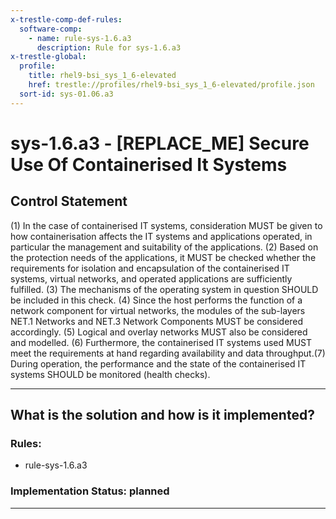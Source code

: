```yaml
---
x-trestle-comp-def-rules:
  software-comp:
    - name: rule-sys-1.6.a3
      description: Rule for sys-1.6.a3
x-trestle-global:
  profile:
    title: rhel9-bsi_sys_1_6-elevated
    href: trestle://profiles/rhel9-bsi_sys_1_6-elevated/profile.json
  sort-id: sys-01.06.a3
---
```


# sys-1.6.a3 - \[REPLACE_ME\] Secure Use Of Containerised It Systems

## Control Statement

(1) In the case of containerised IT systems, consideration MUST be given to how containerisation affects the IT systems and applications operated, in particular the management and suitability of the applications. (2) Based on the protection needs of the applications, it MUST be checked whether the requirements for isolation and encapsulation of the containerised IT systems, virtual networks, and operated applications are sufficiently fulfilled. (3) The mechanisms of the operating system in question SHOULD be included in this check. (4) Since the host performs the function of a network component for virtual networks, the modules of the sub-layers NET.1 Networks and NET.3 Network Components MUST be considered accordingly. (5) Logical and overlay networks MUST also be considered and modelled. (6) Furthermore, the containerised IT systems used MUST meet the requirements at hand regarding availability and data throughput.(7) During operation, the performance and the state of the containerised IT systems SHOULD be monitored (health checks).

______________________________________________________________________

## What is the solution and how is it implemented?

<!-- For implementation status enter one of: implemented, partial, planned, alternative, not-applicable -->

<!-- Note that the list of rules under ### Rules: is read-only and changes will not be captured after assembly to JSON -->

<!-- Add control implementation description here for control: sys-1.6.a3 -->

### Rules:

  - rule-sys-1.6.a3

### Implementation Status: planned

______________________________________________________________________
